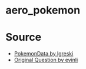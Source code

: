 # aero_pokemon



# Source
- [PokemonData by lgreski](https://github.com/lgreski/pokemonData/blob/master/Pokemon.csv)
- [Original Question by evinli](https://github.com/evinli/aero-pokemon-data)
 
